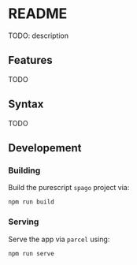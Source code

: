 # README

TODO: description

## Features

TODO

## Syntax

TODO

## Developement

### Building

Build the purescript `spago` project via:

```
npm run build
```

### Serving

Serve the app via `parcel` using:

```
npm run serve
```
